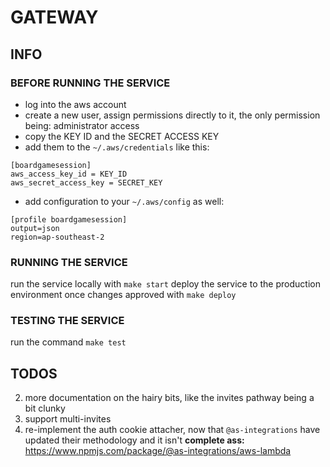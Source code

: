 # GATEWAY

## INFO
### BEFORE RUNNING THE SERVICE
- log into the aws account
- create a new user, assign permissions directly to it, the only permission being: administrator access
- copy the KEY ID and the SECRET ACCESS KEY
- add them to the `~/.aws/credentials` like this:
```
[boardgamesession]
aws_access_key_id = KEY_ID
aws_secret_access_key = SECRET_KEY
```
- add configuration to your `~/.aws/config` as well:
```
[profile boardgamesession]
output=json
region=ap-southeast-2
```

### RUNNING THE SERVICE
run the service locally with `make start`
deploy the service to the production environment once changes approved with `make deploy`

### TESTING THE SERVICE
run the command `make test`

## TODOS
2. more documentation on the hairy bits, like the invites pathway being a bit clunky
3. support multi-invites
4. re-implement the auth cookie attacher, now that `@as-integrations` have updated their methodology and it isn't **complete ass:** https://www.npmjs.com/package/@as-integrations/aws-lambda
